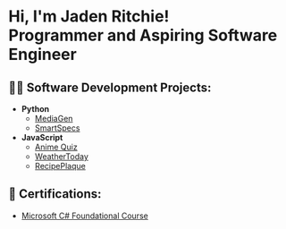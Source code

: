 <h1>Hi, I'm Jaden Ritchie! <br/> Programmer and Aspiring Software Engineer <br/>


<h2>👨‍💻 Software Development Projects:</h2>

- <b>Python</b>
  - [MediaGen](https://github.com/jadenar07/MediaGen/tree/main)
  - [SmartSpecs](https://github.com/jadenar07/SmartSpecs)
- <b>JavaScript</b>
  - [Anime Quiz](https://github.com/jadenar07/Anime-Quiz)
  - [WeatherToday](https://github.com/jadenar07/Weather-App)
  - [RecipePlaque](https://github.com/jadenar07/RecipePlaque/tree/main)
 
<h2>📃 Certifications:</h2>


  - [Microsoft C# Foundational Course](https://www.freecodecamp.org/certification/Jaden_R03/foundational-c-sharp-with-microsoft)

